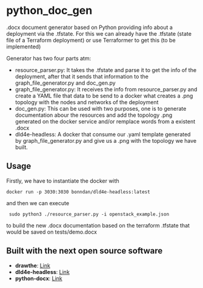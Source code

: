 # python_doc_gen

.docx document generator based on Python providing info about a deployment via the .tfstate. For this we can already have the .tfstate (state file of a Terraform deployment) or use Terraformer to get this (to be implemented)

Generator has two four parts atm:
 - resource_parser.py: It takes the .tfstate and parse it to get the info of the deployment, after that it sends that information to the graph_file_generator.py and doc_gen.py
 - graph_file_generator.py: It receives the info from resource_parser.py and create a YAML file that data to be send to a docker what creates a .png topology with the nodes and networks of the deployment
 - doc_gen.py: This can be used with two purposes, one is to generate documentation abour the resources and add the topology .png generated on the docker service and/or remplace words from a existent .docx
 - dld4e-headless: A docker that consume our .yaml template generated by graph_file_generator.py and give us a .png with the topology we have built.
 
 ## Usage
 
 Firstly, we have to instantiate the docker with 
 
 ```docker run -p 3030:3030 bonndan/dld4e-headless:latest```
 
 and then we can execute 
 
 ``` sudo python3 ./resource_parser.py -i openstack_example.json``` 
 
 to build the new .docx documentation based on the terraform .tfstate that would be saved on tests/demo.docx
 
 ## Built with the next open source software
 
 * **drawthe**: [Link](https://github.com/cidrblock/drawthe.net)
 * **dld4e-headless**: [Link](https://github.com/bonndan/dld4e-headless)
 * **python-docx**: [Link](https://github.com/python-openxml/python-docx)
 
 
